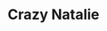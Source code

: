 ---
layout: item
raw_url: https://prdwebappstorage.blob.core.windows.net/kansaspattons/images/gallery-2009-10-18/photo00732.jpg
thumb_url: https://prdwebappstorage.blob.core.windows.net/kansaspattons/images/gallery-2009-10-18/thumb_photo00732.jpg
post: blog/2009-10-18-pumpkin-patch.md
index: 13
title: Crazy Natalie
---